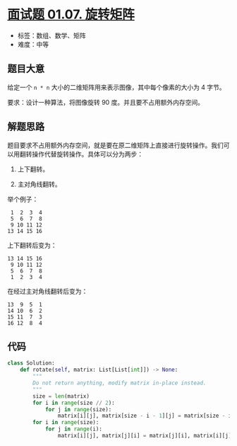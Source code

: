 # [面试题 01.07. 旋转矩阵](https://leetcode.cn/problems/rotate-matrix-lcci/)

- 标签：数组、数学、矩阵
- 难度：中等

## 题目大意

给定一个 `n * n` 大小的二维矩阵用来表示图像，其中每个像素的大小为 4 字节。

要求：设计一种算法，将图像旋转 90 度。并且要不占用额外内存空间。

## 解题思路

题目要求不占用额外内存空间，就是要在原二维矩阵上直接进行旋转操作。我们可以用翻转操作代替旋转操作。具体可以分为两步：

1. 上下翻转。

2. 主对角线翻转。

举个例子：

```
 1  2  3  4
 5  6  7  8
 9 10 11 12              
13 14 15 16              
```

上下翻转后变为：

```
13 14 15 16
 9 10 11 12
 5  6  7  8
 1  2  3  4 
```

在经过主对角线翻转后变为：

```
13  9  5  1
14 10  6  2
15 11  7  3
16 12  8  4
```

## 代码

```python
class Solution:
    def rotate(self, matrix: List[List[int]]) -> None:
        """
        Do not return anything, modify matrix in-place instead.
        """
        size = len(matrix)
        for i in range(size // 2):
            for j in range(size):
                matrix[i][j], matrix[size - i - 1][j] = matrix[size - i - 1][j], matrix[i][j]
        for i in range(size):
            for j in range(i):
                matrix[i][j], matrix[j][i] = matrix[j][i], matrix[i][j]
```

